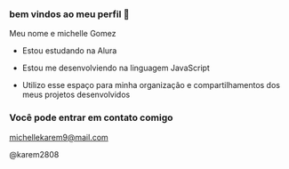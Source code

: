 ### bem vindos ao meu perfil 👋

Meu nome e michelle Gomez

- Estou estudando na Alura

 - Estou me desenvolviendo na linguagem JavaScript

- Utilizo esse espaço para minha organização e compartilhamentos dos meus projetos desenvolvidos

### Você pode entrar em contato comigo

michellekarem9@mail.com

@karem2808
